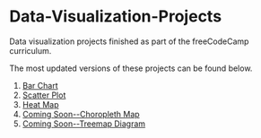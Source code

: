# Data-Visualization-Projects
Data visualization projects finished as part of the freeCodeCamp curriculum.

The most updated versions of these projects can be found below.

1. [Bar Chart](https://codepen.io/legendoflilac/pen/QWwKjoa)
2. [Scatter Plot](https://codepen.io/legendoflilac/pen/mdymwoz)
3. [Heat Map](https://codepen.io/legendoflilac/pen/LYEONqX)
4. [Coming Soon--Choropleth Map]()
5. [Coming Soon--Treemap Diagram]()
